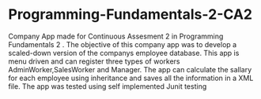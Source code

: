 # Programming-Fundamentals-2-CA2
Company  App made for Continuous Assesment 2 in Programming Fundamentals 2 .
The objective of this company app was to develop a scaled-down version of the companys employee database.
This app is menu driven and can register three types of workers AdminWorker,SalesWorker and Manager.
The app can calculate the sallary for each employee using inheritance and saves all the information in a XML file.
The app was tested using self implemented Junit testing 



